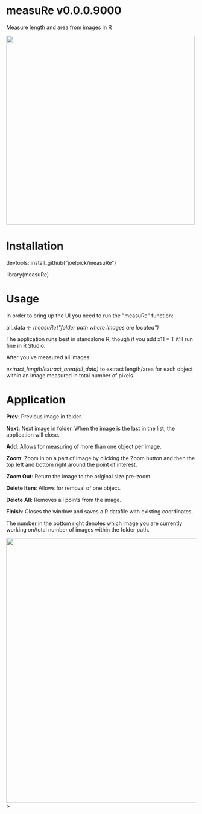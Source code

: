 # measuRe v0.0.0.9000

Measure length and area from images in R

<img src= "https://user-images.githubusercontent.com/37153494/92573295-7b331300-f27d-11ea-82e8-1ccd15116f35.jpg" width="500" height="500" />


# Installation

devtools::install_github("joelpick/measuRe")

library(measuRe)


# Usage

In order to bring up the UI you need to run the "measuRe" function:

all_data <- *measuRe("folder path where images are located")*

The application runs best in standalone R, though if you add x11 = T it'll run fine in R Studio.


After you've measured all images:

*extract_length/extract_area(all_data)* to extract length/area for each object within an image measured in total number of pixels.


# Application

**Prev**: Previous image in folder.

**Next**: Next image in folder. When the image is the last in the list, the application will close.

**Add**: Allows for measuring of more than one object per image.

**Zoom**: Zoom in on a part of image by clicking the Zoom button and then the top left and bottom right around the point of interest.

**Zoom Out**: Return the image to the original size pre-zoom.

**Delete Item**: Allows for removal of one object.

**Delete All**: Removes all points from the image.

**Finish**: Closes the window and saves a R datafile with existing coordinates.

The number in the bottom right denotes which image you are currently working on/total number of images within the folder path.


<img src="https://user-images.githubusercontent.com/37153494/93581817-8e3e9500-f999-11ea-9c24-d5707808cf53.png" width="1000" height="700" />>
